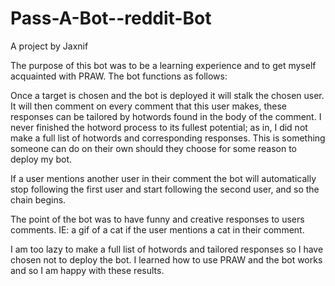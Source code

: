 # Pass-A-Bot--reddit-Bot
A project by Jaxnif


The purpose of this bot was to be a learning experience and to get myself acquainted with PRAW. The bot functions as follows:

Once a target is chosen and the bot is deployed it will stalk the chosen user. It will then comment on every comment that this user makes, these responses can be tailored by hotwords found in the body of the comment.
I never finished the hotword process to its fullest potential; as in, I did not make a full list of hotwords and corresponding responses. This is something someone can do on their own should they choose for some reason to deploy my bot.

If a user mentions another user in their comment the bot will automatically stop following the first user and start following the second user, and so the chain begins.

The point of the bot was to have funny and creative responses to users comments. IE: a gif of a cat if the user mentions a cat in their comment.

I am too lazy to make a full list of hotwords and tailored responses so I have chosen not to deploy the bot. I learned how to use PRAW and the bot works and so I am happy with these results.
